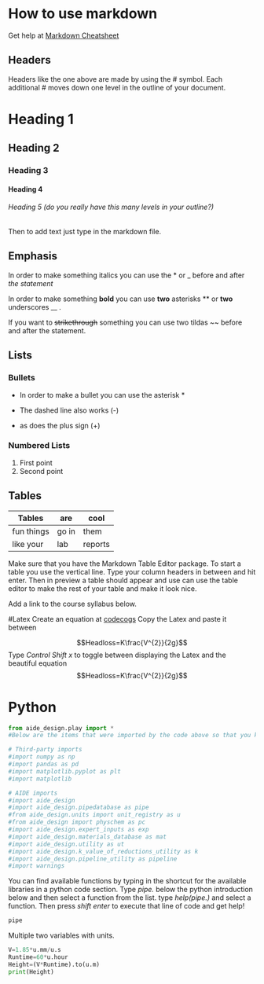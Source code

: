 # How to use markdown
Get help at
[Markdown Cheatsheet](https://github.com/adam-p/markdown-here/wiki/Markdown-Cheatsheet#links)
## Headers
Headers like the one above are made by using the # symbol. Each additional # moves down one level in the outline of your document. 
# Heading 1
## Heading 2
### Heading 3
#### Heading 4
###### Heading 5 (do you really have this many levels in your outline?)

Then to add text just type in the markdown file.
## Emphasis
In order to make something italics you can use the * or _ before and after _the_ *statement*

In order to make something **bold** you can use __two__ asterisks ** or __two__ underscores __ .

If you want to ~~strikethrough~~ something you can use two tildas ~~ before and after the statement.
## Lists
### Bullets
* In order to make a bullet you can use the asterisk *
- The dashed line also works (-)
+ as does the plus sign (+)
### Numbered Lists
1. First point
2. Second point

## Tables
| Tables     | are   | cool    |
| ---------- | ----- | ------- |
| fun things | go in | them    |
| like your  | lab   | reports |


Make sure that you have the Markdown Table Editor package. To start a table you use the vertical line. Type your column headers in between and hit enter. Then in preview a table should appear and use can use the table editor to make the rest of your table and make it look nice.




Add a link to the course syllabus below.


#Latex
Create an equation at [codecogs](https://www.codecogs.com/latex/eqneditor.php)
Copy the Latex and paste it between $$ $$

$$Headloss=K\frac{V^{2}}{2g}$$
Type *Control Shift x* to toggle between displaying the Latex and the beautiful equation
$$Headloss=K\frac{V^{2}}{2g}$$

# Python
```Python
from aide_design.play import *
#Below are the items that were imported by the code above so that you know what abbreviations to use in your code.

# Third-party imports
#import numpy as np
#import pandas as pd
#import matplotlib.pyplot as plt
#import matplotlib

# AIDE imports
#import aide_design
#import aide_design.pipedatabase as pipe
#from aide_design.units import unit_registry as u
#from aide_design import physchem as pc
#import aide_design.expert_inputs as exp
#import aide_design.materials_database as mat
#import aide_design.utility as ut
#import aide_design.k_value_of_reductions_utility as k
#import aide_design.pipeline_utility as pipeline
#import warnings
```

You can find available functions by typing in the shortcut for the available libraries in a python code section. Type *pipe.* below the python introduction below and then select a function from the list. type *help(pipe.)* and select a function. Then press *shift enter* to execute that line of code and get help!

```Python
pipe
```

Multiple two variables with units.

```Python
V=1.85*u.mm/u.s
Runtime=60*u.hour
Height=(V*Runtime).to(u.m)
print(Height)
